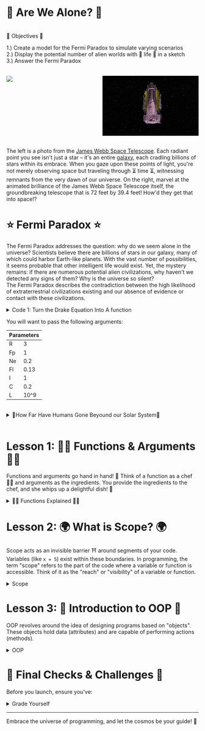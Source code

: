 # 👾 Are We Alone? 👾
<br>
🌱 Objectives 🌱  

1.) Create a model for the Fermi Paradox to simulate varying scenarios
<br>
2.) Display the potential number of alien worlds with 🌱 life 🌱 in a sketch
<br>
3.) Answer the Fermi Paradox

<br>
<div style="display: flex;">
    <img src='space.jpeg' style="width: 50%;">
    <img src='webb.gif' alt="Second Image" style="width: 50%; height=">
</div>
<br>

The left is a photo from the <a href="https://webb.nasa.gov/"> James Webb Space Telescope</a>. Each radiant point you see isn't just a star – it's an entire <a href="https://physics.stackexchange.com/questions/160283/are-we-seeing-the-past-when-we-look-at-the-stars">galaxy</a>, each cradling billions of stars within its embrace. When you gaze upon these points of light, you're not merely observing space but traveling through ⏳ time ⏳, witnessing remnants from the very dawn of our universe. On the right, marvel at the animated brilliance of the James Webb Space Telescope itself, the groundbreaking telescope that is 72 feet by 39.4 feet! How'd they get that into space!?

# ⭐ Fermi Paradox ⭐

The Fermi Paradox addresses the question: why do we seem alone in the universe? Scientists believe there are billions of stars in our galaxy, many of which could harbor Earth-like planets. With the vast number of possibilities, it seems probable that other intelligent life would exist. Yet, the mystery remains: if there are numerous potential alien civilizations, why haven't we detected any signs of them? Why is the universe so silent?
<br>
The Fermi Paradox describes the contradiction between the high likelihood of extraterrestrial civilizations existing and our absence of evidence or contact with these civilizations.

<details>
<summary>Code 1: Turn the Drake Equation Into A function</summary>
<img src="equation.png">
</details>

You will want to pass the following arguments:



<table>
  <thead>
    <tr>
      <th colspan="2">Parameters</th>
    </tr>
  </thead>
  <tbody>
    <tr>
      <td>R</td>
      <td>3</td>
    </tr>
    <tr>
      <td>Fp</td>
      <td>1</td>
    </tr>
    <tr>
      <td>Ne</td>
      <td>0.2</td>
    </tr>
    <tr>
      <td>Fl</td>
      <td>0.13</td>
    </tr>
    <tr>
      <td>I</td>
      <td>1</td>
    </tr>
    <tr>
      <td>C</td>
      <td>0.2</td>
    </tr>
    <tr>
      <td>L</td>
      <td>10^9</td>
    </tr>
  </tbody>
</table>


<br>
<details>
<summary>🚀How Far Have Humans Gone Beyound our Solar System🚀</summary>

<img src="heilosphere.png">

</details>
<br>

# Lesson 1: 👩‍🍳 Functions & Arguments 🍎🥦

Functions and arguments go hand in hand! 🤝 Think of a function as a chef 👩‍🍳 and arguments as the ingredients. You provide the ingredients to the chef, and she whips up a delightful dish! 🍲

<details>
<summary>👩‍🍳 Functions Explained 👩‍🍳</summary>
<br>
    
A function operates like a mini-program within your main program. It allows you to bundle code, assign it a name, and utilize it multiple times. Visualize a magic box 🎁 that performs a task every time you invoke it.
<br>
<br>

Imagine Functions as Magic Boxes 🎁
You know those magic boxes in fairy tales where you put something in, whisper a magic word, and get something totally different or amazing out? That's exactly how functions in Java (and most programming languages) work!
<br>
<br>
 
<h3>The Name of the Function 📛</h3>

Every magic box (function) has a name. This way, you can tell it apart from other magic boxes. So, if you have a magic box that turns apples into gold, you might call it `turnApplesToGold`.
<br>
<br>

<h3>Function: Arguments = Ingredients 🍎 </h3> 

Sometimes, the magic box needs something from you to work. These are called "inputs" or "arguments". Imagine you have a magic box that makes juice. You have to give it fruits, right?
<br>
<pre><code>
    void makeJuice(String fruit) {
        // Magic happens here!
    }
</code></pre>
<br>
<br>

Here, `fruit` is what you give the magic box. So, if you want apple juice, you'd use the box (call the function) like this:
<br>
<br>

<pre><code>
makeJuice("apple");
</code></pre>

<br>
<br>

<h3> Inside the Function 🎩✨</h3>

Inside the magic box, there are instructions about what to do with what you gave it. These instructions are the lines of code inside the function.
<br>
<br>

<h3>Function Output ✨</h3>

Sometimes, the magic box gives you something back. Like, you put in an apple and get out juice. In Java, we decide what kind of thing we're going to get back using words like `int`, `String`, etc. If a magic box doesn't give anything back, we use the word `void`.
<br>
<br>

For instance, if our juice-making magic box gives back juice, it might look like:
<br>
<br>

<pre><code>
String makeJuice(String fruit) {
    // Magic happens here!
    return "juice"; // This is what you get back!
}
</code></pre>
<br>
<br>

<h3>Using a Function 🪄</h3>

To use a magic box (or function), you simply say its name and give it what it needs (if it needs anything). This is called "calling the function."
<br>
<br>

Example:
<br>
<br>

<pre><code>
String myJuice = makeJuice("apple");
</code></pre>

And there you go! That's how functions in Java work. They're just like magic boxes where you put something in, some magic happens, and you might get something awesome out. 🪄✨
</details>

# Lesson 2: 🌍 What is Scope? 🌍

Scope acts as an invisible barrier ⛩️ around segments of your code. Variables (like `x = 5`) exist within these boundaries. In programming, the term "scope" refers to the part of the code where a variable or function is accessible. Think of it as the "reach" or "visibility" of a variable or function.

<details>
<summary>Scope</summary>
    
<h3>Types of Scopes in Java 🧐</h3>

<br>

Imagine you have a secret diary that you only read in your room. Within your room, you can read it anytime (this is its "scope"). However, when you're in the living room, you can't access it because it's out of its "scope" or reach. In a similar way, in programming, variables and functions have places where they can and cannot be accessed.

<br>
<br>

<h3> Local Scope (or Block Scope) </h3>

Variables defined inside a method, constructor, or block are said to be in the local scope. They are accessible only within the method or block where they are declared.

<br>

<pre><code>
   public void showName() {
       String name = "Alice"; // This is a local variable
        // Outside the method {}, 'name' is not accessible.
       System.out.println(name); 
   }
</code></pre>

<h3> Global (or Class) Scope </h3>

When a variable is declared at the class level (but outside any method), it's accessible from any method in the class (unless it's private and you're trying to access it from outside the class). These are often referred to as class or member variables.
<br>

<pre><code>
   public class MyClass {
       String globalVar = "I am global!"; // This variable has class scope
            public void showGlobalVar() {
               System.out.println(globalVar); // Accessible here
           }
       public void anotherMethod() {
           System.out.println(globalVar); // Also accessible here
       }
   }
   </code></pre>
<br>

<h3>Package Scope (Default Scope in Java)</h3>

If a class, method, or variable doesn't have a specific access modifier (like `public`, `private`, or `protected`), it's accessible only within its own package. This is the default scope in Java.
<br>

<h3>Protected Scope</h3>

When a member is declared as `protected`, it can be accessed within its own package and by subclasses.
<br>

<h3>Public Scope</h3>

When a member is declared as `public`, it can be accessed from any other class in any package, assuming the class it resides in is also accessible. 
<br>

Remember, understanding scope is crucial because it helps you manage data and control what parts of your program can and cannot see or modify that data. Proper scoping ensures cleaner, more readable, and more maintainable code.

</details>


# Lesson 3: 🌟 Introduction to OOP 🌟

OOP revolves around the idea of designing programs based on "objects". These objects hold data (attributes) and are capable of performing actions (methods).
<br>

<details>
<summary>OOP</summary>
    
<h3>🌍 Step 1: Understanding Classes 🌍 </h3> 

In the world of OOP, a class is the blueprint for objects. For our solar system, we'll treat each planet as an object, crafted from the `Planet` class. Remember, most of the time you're working with existing templates.

<br>

While exploring, jot down 3 questions you have, and spot a method and an attribute. This is my class, however, you will now design and then build your class after peer review! What data points does an object of your class need?

<details>
<summary>OOP Class </summary>
<img src='oop.png'>
<br>
Notice how the `Planet` class contains attributes (e.g., `radius`, `distance`) and methods (e.g., `show`, `update`).

</details>

<br>

<details>
<summary>🛸 Mars Side Quest 🛸</summary>
Unlock the mysteries of Mars using NASA's API to fetch a real image captured by a rover.

- [NASA's API Portal](https://api.nasa.gov/)
- [Mars Landing Video](https://youtu.be/4czjS9h4Fpg?feature=shared)

Share your discoveries with the class!

</details>

<br>

<h3>🚀 Step 2: Understand The Class 🚀</h3>

With our class in place, let's bring to life some celestial objects by calling our Planet class.

<details>
  <summary>Creating Class Objects </summary>
  
  <img src='oop_call.png'>

Behold! We've just manifested two cosmic entities: `sun` and `earth`. These are instances (or objects) of our `Planet` class.
</details>

<details>
<summary>
  🔭 Step 2.5: Interacting with the Cosmos 🔭
</summary>

Unleash the power of our celestial objects. Watch as the `sun` and `earth` respond to our command, utilizing methods from the `Planet` class. Make sure you know how to replicate creating an unique planet.
</details>

<details>
  <summary> Adding Class Methods </summary>
    <img src='done.png'>

</details>

<h3>Step 3: Create Your Planet Class 🪐</h3>

Our planet will have a few attributes: its position, radius, and rotation speed. What else would you like it to have?

<details>
  <summary> Create the Planet Class</summary>
<pre><code>
class Planet {
  float x, y;       // position of the planet
  float radius;     // size of the planet
  float angle = 0;  // initial angle for rotation
  float speed;      // rotation speed
  
  // Constructor: This is how we create an instance of the planet
  Planet(float x_, float y_, float r_, float s_) {
    x = x_;
    y = y_;
    radius = r_;
    speed = s_;
  }
</code></pre>
</details>

<details>
<summary>🌌 Step 3.5: Methods 🌌</summary>
To start off, we'll create a simple method, action, to show our Planet class and its attributes like radius.

<pre><code>
class Planet {
  float radius;

  Planet(float r) {
    radius = r;
  }

  void show() {
    ellipse(0, 0, radius*2, radius*2);
  }
}
</code></pre>
</details>

<br>

<h3>💃 Step 4: Time to Spin 💃</h3> 

To make our planet spin, we'll add a new method to our Planet class. This method will rotate the planet each time it's called. With this method, you can now display your planet with rotation! Call this method in your draw() function and provide an angle (which you can increment each frame to see continuous rotation).

<details><summary> Spin Method </summary>
<pre><code>
void rotateAndShow(float angle) {
   // code along
}
</code></pre>
</details>

For example, in your draw()

<pre><code>
angle += 0.05;
planet.rotateAndShow(angle);
</code></pre>
Make sure you define the angle variable at the top of your sketch!

</details>

# 🎨 Final Checks & Challenges 🎨

Before you launch, ensure you've:

<details>
  <summary>Grade Yourself</summary>

  <img src='isthis.jpeg'>

1. Create 3 instances of the planet class.
2. Create 3 unique methods.
3. Showcase the artistry of your solar system.
4. Embedd the science behind your design.
5. Method in the `Planet` class to make planets move.
6. Introduce 3 new attribute to the `Planet` class.
7. 1 conditional statement.
8. Create a TODO list for the next session to start solving these two questions:
    9. Compute the gravitational force between a planet and the sun using their real-life masses.  
    10. Transform step 10 into a new method, but only after tackling step 9.

</details>

---

Embrace the universe of programming, and let the cosmos be your guide! 🌌

